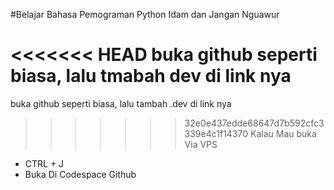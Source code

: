 #Belajar Bahasa Pemograman Python Idam
dan Jangan Nguawur

<<<<<<< HEAD
buka github seperti biasa, lalu tmabah dev di link nya
=======
buka github seperti biasa, lalu tambah .dev di link nya
>>>>>>> 32e0e437edde68647d7b592cfc3339e4c1f14370
Kalau Mau buka Via VPS
- CTRL + J
- Buka Di Codespace Github

